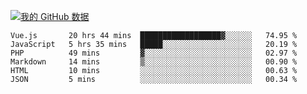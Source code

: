 [![我的 GitHub 数据](https://github-readme-stats.vercel.app/api?username=unbrain&?theme=dark)]()

<!--START_SECTION:waka-->

```text
Vue.js       20 hrs 44 mins  ██████████████████▓░░░░░░   74.95 %
JavaScript   5 hrs 35 mins   █████░░░░░░░░░░░░░░░░░░░░   20.19 %
PHP          49 mins         ▓░░░░░░░░░░░░░░░░░░░░░░░░   02.97 %
Markdown     14 mins         ▒░░░░░░░░░░░░░░░░░░░░░░░░   00.90 %
HTML         10 mins         ░░░░░░░░░░░░░░░░░░░░░░░░░   00.63 %
JSON         5 mins          ░░░░░░░░░░░░░░░░░░░░░░░░░   00.34 %
```

<!--END_SECTION:waka-->

